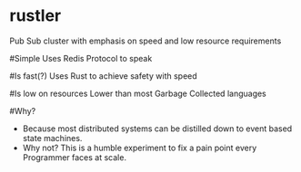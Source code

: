 # rustler
Pub Sub cluster with emphasis on speed and low resource requirements

#Simple
Uses Redis Protocol to speak

#Is fast(?)
Uses Rust to achieve safety with speed

#Is low on resources
Lower than most Garbage Collected languages

#Why?
- Because most distributed systems can be distilled down to event based state machines.
- Why not? This is a humble experiment to fix a pain point every Programmer faces at scale.
